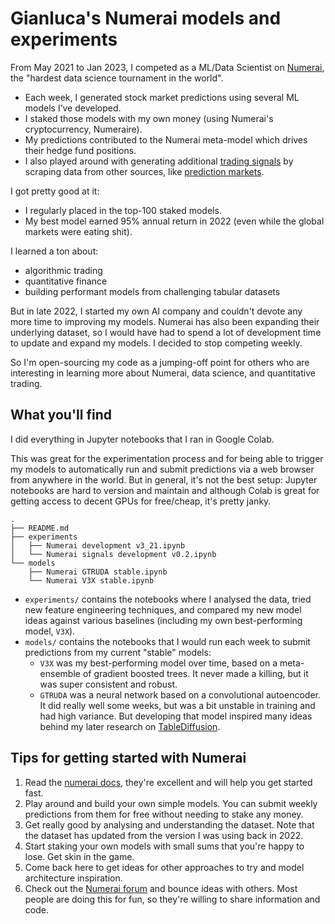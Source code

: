 # Gianluca's Numerai models and experiments


From May 2021 to Jan 2023, I competed as a ML/Data Scientist on [Numerai](https://numer.ai/), the "hardest data science tournament in the world".

- Each week, I generated stock market predictions using several ML models I’ve developed.
- I staked those models with my own money (using Numerai's cryptocurrency, Numeraire).
- My predictions contributed to the Numerai meta-model which drives their hedge fund positions. 
- I also played around with generating additional [trading signals](https://signals.numer.ai/) by scraping data from other sources, like [prediction markets](https://www.metaculus.com).

I got pretty good at it:
- I regularly placed in the top-100 staked models.
- My best model earned 95% annual return in 2022 (even while the global markets were eating shit).

I learned a ton about:
- algorithmic trading
- quantitative finance
- building performant models from challenging tabular datasets

But in late 2022, I started my own AI company and couldn't devote any more time to improving my models. Numerai has also been expanding their underlying dataset, so I would have had to spend a lot of development time to update and expand my models. I decided to stop competing weekly.

So I'm open-sourcing my code as a jumping-off point for others who are interesting in learning more about Numerai, data science, and quantitative trading.

## What you'll find 

I did everything in Jupyter notebooks that I ran in Google Colab. 

This was great for the experimentation process and for being able to trigger my models to automatically run and submit predictions via a web browser from anywhere in the world. But in general, it's not the best setup: Jupyter notebooks are hard to version and maintain and although Colab is great for getting access to decent GPUs for free/cheap, it's pretty janky. 

```
.
├── README.md
├── experiments
│   ├── Numerai development v3_21.ipynb
│   └── Numerai signals development v0.2.ipynb
└── models
    ├── Numerai GTRUDA stable.ipynb
    └── Numerai V3X stable.ipynb
```

- `experiments/` contains the notebooks where I analysed the data, tried new feature engineering techniques, and compared my new model ideas against various baselines (including my own best-performing model, `V3X`).
- `models/` contains the notebooks that I would run each week to submit predictions from my current "stable" models:
    - `V3X` was my best-performing model over time, based on a meta-ensemble of gradient boosted trees. It never made a killing, but it was super consistent and robust.
    - `GTRUDA` was a neural network based on a convolutional autoencoder. It did really well some weeks, but was a bit unstable in training and had high variance. But developing that model inspired many ideas behind my later research on [TableDiffusion](http://gianluca.ai/table-diffusion).


## Tips for getting started with Numerai

1. Read the [numerai docs](https://docs.numer.ai/), they're excellent and will help you get started fast.
2. Play around and build your own simple models. You can submit weekly predictions from them for free without needing to stake any money.
3. Get really good by analysing and understanding the dataset. Note that the dataset has updated from the version I was using back in 2022.
4. Start staking your own models with small sums that you're happy to lose. Get skin in the game.
5. Come back here to get ideas for other approaches to try and model architecture inspiration. 
6. Check out the [Numerai forum](https://forum.numer.ai/) and bounce ideas with others. Most people are doing this for fun, so they're willing to share information and code.


